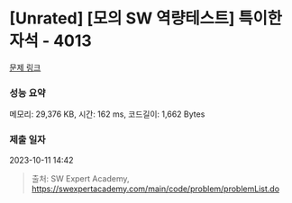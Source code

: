 # [Unrated] [모의 SW 역량테스트] 특이한 자석 - 4013 

[문제 링크](https://swexpertacademy.com/main/code/problem/problemDetail.do?contestProbId=AWIeV9sKkcoDFAVH) 

### 성능 요약

메모리: 29,376 KB, 시간: 162 ms, 코드길이: 1,662 Bytes

### 제출 일자

2023-10-11 14:42



> 출처: SW Expert Academy, https://swexpertacademy.com/main/code/problem/problemList.do